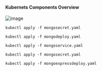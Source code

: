 #### Kubernets Components Overview
![image](https://github.com/adarshadshetty/k8s/assets/136900544/7257331e-fa2a-439c-bbf6-484a821363ab)

```
kubectl apply -f mongosecret.yaml
```
```
kubectl apply -f mongodeploy.yaml
```
```
kubectl apply -f mongoservice.yaml
```
```
kubectl apply -f mongosecret.yaml
```
```
kubectl apply -f mongoexpressdeploy.yaml
```
